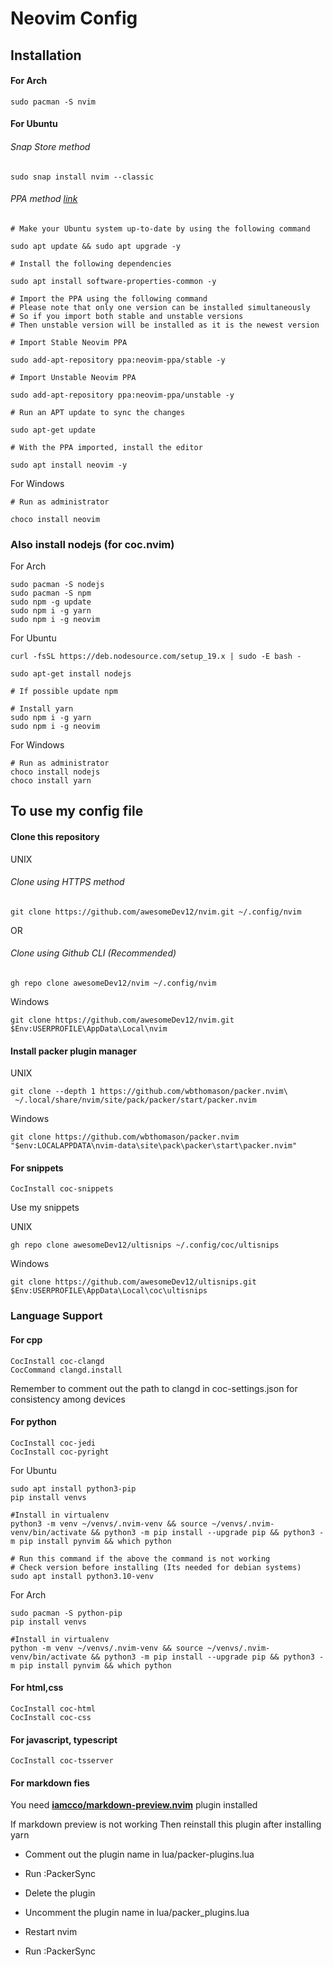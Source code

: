 # Neovim Config

## Installation

#### For Arch
```
sudo pacman -S nvim
```

#### For Ubuntu

###### Snap Store method
```
sudo snap install nvim --classic
```

###### PPA method [link](https://www.linuxcapable.com/how-to-install-neovim-editor-on-ubuntu-22-04-lts/)

```
# Make your Ubuntu system up-to-date by using the following command

sudo apt update && sudo apt upgrade -y

# Install the following dependencies

sudo apt install software-properties-common -y

# Import the PPA using the following command
# Please note that only one version can be installed simultaneously
# So if you import both stable and unstable versions 
# Then unstable version will be installed as it is the newest version

# Import Stable Neovim PPA

sudo add-apt-repository ppa:neovim-ppa/stable -y

# Import Unstable Neovim PPA

sudo add-apt-repository ppa:neovim-ppa/unstable -y

# Run an APT update to sync the changes

sudo apt-get update

# With the PPA imported, install the editor

sudo apt install neovim -y
```

For Windows 
```
# Run as administrator

choco install neovim
```

### Also install nodejs (for coc.nvim)

For Arch 
```
sudo pacman -S nodejs
sudo pacman -S npm
sudo npm -g update
sudo npm i -g yarn
sudo npm i -g neovim
```

For Ubuntu
```
curl -fsSL https://deb.nodesource.com/setup_19.x | sudo -E bash -

sudo apt-get install nodejs

# If possible update npm

# Install yarn
sudo npm i -g yarn
sudo npm i -g neovim
```

For Windows
```
# Run as administrator
choco install nodejs
choco install yarn
```


## To use my config file

#### Clone this repository

UNIX
###### Clone using HTTPS method
```
git clone https://github.com/awesomeDev12/nvim.git ~/.config/nvim
```

OR

###### Clone using Github CLI (Recommended)
```
gh repo clone awesomeDev12/nvim ~/.config/nvim
```

Windows
```
git clone https://github.com/awesomeDev12/nvim.git $Env:USERPROFILE\AppData\Local\nvim
```

#### Install packer plugin manager
UNIX
```
git clone --depth 1 https://github.com/wbthomason/packer.nvim\
 ~/.local/share/nvim/site/pack/packer/start/packer.nvim
```

Windows
```
git clone https://github.com/wbthomason/packer.nvim "$env:LOCALAPPDATA\nvim-data\site\pack\packer\start\packer.nvim"
```

#### For snippets

```
CocInstall coc-snippets
```

Use my snippets

UNIX
```
gh repo clone awesomeDev12/ultisnips ~/.config/coc/ultisnips
```

Windows
```
git clone https://github.com/awesomeDev12/ultisnips.git $Env:USERPROFILE\AppData\Local\coc\ultisnips
```

### Language Support

#### For cpp
```
CocInstall coc-clangd
CocCommand clangd.install
```
Remember to comment out the path to clangd in coc-settings.json
for consistency among devices

#### For python
```
CocInstall coc-jedi
CocInstall coc-pyright
```

For Ubuntu
```
sudo apt install python3-pip
pip install venvs

#Install in virtualenv
python3 -m venv ~/venvs/.nvim-venv && source ~/venvs/.nvim-venv/bin/activate && python3 -m pip install --upgrade pip && python3 -m pip install pynvim && which python

# Run this command if the above the command is not working
# Check version before installing (Its needed for debian systems)
sudo apt install python3.10-venv
```

For Arch
```
sudo pacman -S python-pip
pip install venvs

#Install in virtualenv
python -m venv ~/venvs/.nvim-venv && source ~/venvs/.nvim-venv/bin/activate && python3 -m pip install --upgrade pip && python3 -m pip install pynvim && which python
```



#### For html,css
```
CocInstall coc-html
CocInstall coc-css
```

#### For javascript, typescript
```
CocInstall coc-tsserver
```


#### For markdown fies 
You need **[iamcco/markdown-preview.nvim](https://github.com/iamcco/markdown-preview.nvim)** plugin installed

If markdown preview is not working 
Then reinstall this plugin after installing yarn 

- Comment out the plugin name in lua/packer-plugins.lua
- Run :PackerSync
- Delete the plugin

- Uncomment the plugin name in lua/packer_plugins.lua
- Restart nvim
- Run :PackerSync




